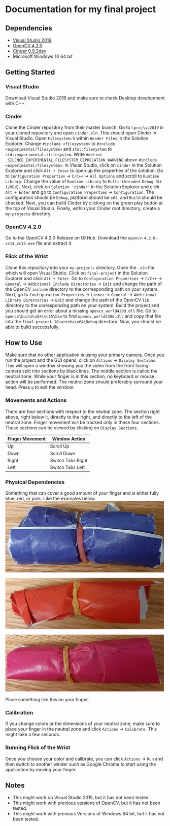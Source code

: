 # Documentation for my final project

## Dependencies

- [Visual Studio 2019](https://visualstudio.microsoft.com/downloads/)
- [OpenCV 4.2.0](https://github.com/opencv/opencv/releases/tag/4.2.0)
- [Cinder 0.9.3dev](https://github.com/cinder/Cinder/tree/master)
- Microsoft Windows 10 64 bit

## Getting Started
### Visual Studio
Download Visual Studio 2019 and make sure to check Desktop development with C++.
### Cinder
Clone the Cinder repository from their master branch. Go to `\proj\vc2019` in your cloned repository and open `cinder.sln`. This should open Cinder in Visual Studio. Open `Filesystem.h` within `Header Files` in the Solution Explorer. Change `#include <filesystem>` to `#include <experimental/filesystem>` and `std::filesystem` to `std::experimental::filesystem`. Write `#define _SILENCE_EXPERIMENTAL_FILESYSTEM_DEPRECATION_WARNING` above `#include <experimental/filesystem>`. In Visual Studio, click on `cinder` in the Solution Explorer and click `Alt + Enter` to open up the properties of the solution. Go to `Configuration Properties` -> `C/C++` -> `All Options` and scroll to `Runtime Library`. Change the value of `Runtime Library` to `Multi-threaded Debug DLL (/MDd)`. Next, click on `Solution 'cinder'` in the Solution Explorer and click `Alt + Enter` and go to `Configuration Properties` -> `Configuration`. The configuration should be `Debug`, platform should be `x64`, and `Build` should be checked. Next, you can build Cinder by clicking on the green play button at the top of Visual Studio. Finally, within your Cinder root directory, create a `my-projects` directory.
### OpenCV 4.2.0
Go to the OpenCV 4.2.0 Release on GitHub. Download the `opencv-4.2.0-vc14_vc15.exe` file and extract it.
### Flick of the Wrist
Clone this repository into your `my-projects` directory. Open the `.sln` file which will open Visual Studio. Click on `final-project` in the Solution Explorer and click `Alt + Enter`. Go to `Configuration Properties` -> `C/C++` -> `General` -> `Additional Include Directories` -> `Edit` and change the path of the OpenCV `include` directory to the corresponding path on your system. Next, go to `Configuration Properties` -> `Linker` -> `General` -> `Additional Library Directories` -> `Edit` and change the path of the OpenCV `lib` directory to the corresponding path on your system. Build the project and you should get an error about a missing `opencv_world420d.dll` file. Go to `opencv\build\x64\vc15\bin` to find `opencv_world420d.dll` and copy that file into the `final-project-18suresha\x64\Debug` directory. Now, you should be able to build successfully.
## How to Use
Make sure that no other application is using your primary camera. Once you run the project and the GUI opens, click on `Actions` -> `Display Sections`. This will open a window showing you the video from the front facing camera split into sections by black lines. The middle section is called the neutral zone. While your finger is in this section, no keyboard or mouse action will be performed. The neutral zone should preferably surround your head. Press `q` to exit the window.
### Movements and Actions
There are four sections with respect to the neutral zone. The section right above, right below it, directly to the right, and directly to the left of the neutral zone. Finger movement will be tracked only in these four sections. These sections can be viewed by clicking on `Display Sections`.

| Finger Movement       | Window Action                                               |
|-----------------------|-------------------------------------------------------------|
| Up                    | Scroll Up                                                   |
| Down                  | Scroll Down                                                 |
| Right                 | Switch Tabs Right                                           |
| Left                  | Switch Tabs Left                                            |

### Physical Dependencies
Something that can cover a good amount of your finger and is either fully blue, red, or pink. Like the examples below.
![](assets/blue.jpg)

![](assets/red.jpg)

![](assets/pink.jpg)

Place something like this on your finger.
### Calibration
If you change colors or the dimensions of your neutral zone, make sure to place your finger in the neutral zone and click `Actions` -> `Calibrate`. This might take a few seconds.
### Running Flick of the Wrist
Once you choose your color and calibrate, you can click `Actions` -> `Run` and then switch to another winder such as Google Chrome to start using the application by moving your finger.

## Notes

- This might work on Visual Studio 2015, but it has not been tested.
- This might work with previous versions of OpenCV, but it has not been tested.
- This might work with previous Versions of Windows 64 bit, but it has not been tested.
